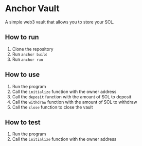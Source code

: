 # Anchor Vault

A simple web3 vault that allows you to store your SOL.

## How to run

1. Clone the repository
2. Run `anchor build`
3. Run `anchor run`

## How to use

1. Run the program
2. Call the `initialize` function with the owner address
3. Call the `deposit` function with the amount of SOL to deposit
4. Call the `withdraw` function with the amount of SOL to withdraw
5. Call the `close` function to close the vault

## How to test

1. Run the program
2. Call the `initialize` function with the owner address